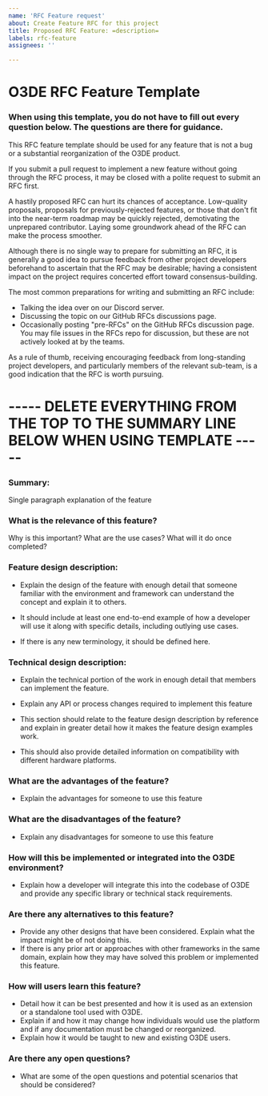 ```yaml
---
name: 'RFC Feature request'
about: Create Feature RFC for this project
title: Proposed RFC Feature: =description=
labels: rfc-feature
assignees: ''

---
```


# O3DE RFC Feature Template

### When using this template, you do not have to fill out every question below. The questions are there for guidance.

This RFC feature template should be used for any feature that is not a bug or a substantial reorganization of the O3DE product.

If you submit a pull request to implement a new feature without going through the RFC process, it may be closed with a polite request to submit an RFC first.

A hastily proposed RFC can hurt its chances of acceptance. Low-quality proposals, proposals for previously-rejected features, or those that don't fit into the near-term roadmap may be quickly rejected, demotivating the unprepared contributor. Laying some groundwork ahead of the RFC can make the process smoother.

Although there is no single way to prepare for submitting an RFC, it is generally a good idea to pursue feedback from other project developers beforehand to ascertain that the RFC may be desirable; having a consistent impact on the project requires concerted effort toward consensus-building.

The most common preparations for writing and submitting an RFC include:
- Talking the idea over on our Discord server.
- Discussing the topic on our GitHub RFCs discussions page.
- Occasionally posting "pre-RFCs" on the GitHub RFCs discussion page.
You may file issues in the RFCs repo for discussion, but these are not actively looked at by the teams.

As a rule of thumb, receiving encouraging feedback from long-standing project developers, and particularly members of the relevant sub-team, is a good indication that the RFC is worth pursuing.

# ----- DELETE EVERYTHING FROM THE TOP TO THE SUMMARY LINE BELOW WHEN USING TEMPLATE ----- #

### Summary:
Single paragraph explanation of the feature

### What is the relevance of this feature?
Why is this important? What are the use cases? What will it do once completed?

### Feature design description:
- Explain the design of the feature with enough detail that someone familiar with the environment and framework can understand the concept and explain it to others. 
- It should include at least one end-to-end example of how a developer will use it along with specific details, including outlying use cases. 

- If there is any new terminology, it should be defined here.

### Technical design description:
- Explain the technical portion of the work in enough detail that members can implement the feature. 

- Explain any API or process changes required to implement this feature

- This section should relate to the feature design description by reference and explain in greater detail how it makes the feature design examples work.

- This should also provide detailed information on compatibility with different hardware platforms.


### What are the advantages of the feature?
- Explain the advantages for someone to use this feature

### What are the disadvantages of the feature?
- Explain any disadvantages for someone to use this feature

### How will this be implemented or integrated into the O3DE environment?
- Explain how a developer will integrate this into the codebase of O3DE and provide any specific library or technical stack requirements.

### Are there any alternatives to this feature?
- Provide any other designs that have been considered. Explain what the impact might be of not doing this.
- If there is any prior art or approaches with other frameworks in the same domain, explain how they may have solved this problem or implemented this feature.

### How will users learn this feature?
- Detail how it can be best presented and how it is used as an extension or a standalone tool used with O3DE.
- Explain if and how it may change how individuals would use the platform and if any documentation must be changed or reorganized.
- Explain how it would be taught to new and existing O3DE users.

### Are there any open questions?
- What are some of the open questions and potential scenarios that should be considered?
